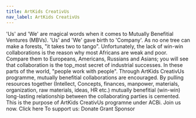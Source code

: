 ```yaml
---
title: ArtKids CreativUs
nav_label: ArtKids CreativUs
---
```

'Us' and 'We' are magical words when it comes to Mutually Benefitial Ventures (MBVs). 'Us' and 'We' gave birth to 'Company'. 
As no one tree can make a forests, "it takes two to tango". 
Unfortunately, the lack of win-win collaborations is the reason why most Africans are weak and poor. Compare them to Europeans, Americans, Russians and Asians; you will see that collaboration is the top_most secret of industrial successes. 
In these parts of the world, "people work with people".
Through ArtKids CreativUs programme, mutually benefitial collaborations are encouraged. 
By pulling resources together (Intellect, Concepts, finances, manpower, materials, organization, raw materials, ideas, HR etc.) mutually benefitial (win-win) long-lasting relationship between the collaborating parties is cemented. 
This is the purpose of ArtKids CreativUs programne under ACBi. 
Join us now. Click here
To support us:
Donate
Grant
Sponsor